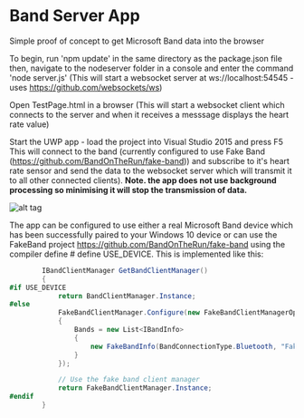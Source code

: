 # Band Server App
Simple proof of concept to get Microsoft Band data into the browser

To begin, run 'npm update' in the same directory as the package.json file 
then, 
navigate to the nodeserver folder in a console and enter the command 'node server.js'
(This will start a websocket server at ws://localhost:54545 - uses https://github.com/websockets/ws)

Open TestPage.html in a browser
(This will start a websocket client which connects to the server and when it receives a messsage displays the heart rate value)

Start the UWP app - load the project into Visual Studio 2015 and press F5
This will connect to the band (currently configured to use Fake Band (https://github.com/BandOnTheRun/fake-band)) and subscribe to it's heart rate sensor and send the data to the websocket server which will transmit it to all other connected clients).
<b>Note. the app does not use background processing so minimising it will stop the transmission of data.</b>

![alt tag](https://raw.github.com/peted70/BandServerApp/master/assets/bandtest.PNG)

The app can be configured to use either a real Microsoft Band device which has been successfully paired to your Windows 10 device or can use the FakeBand project https://github.com/BandOnTheRun/fake-band using the compiler define # define USE_DEVICE. This is implemented like this:

```cs
        IBandClientManager GetBandClientManager()
        {
#if USE_DEVICE
            return BandClientManager.Instance;
#else
            FakeBandClientManager.Configure(new FakeBandClientManagerOptions
            {
                Bands = new List<IBandInfo>
                {
                    new FakeBandInfo(BandConnectionType.Bluetooth, "Fake Band 1"),
                }
            });

            // Use the fake band client manager
            return FakeBandClientManager.Instance;
#endif
        }
```
